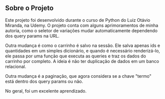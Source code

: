## Sobre o Projeto
Este projeto foi desenvolvido durante o curso de Python do Luiz Otávio Miranda,
na Udemy. O projeto conta com alguns aprimoramentos de minha autoria, como o
seletor de variações mudar automaticamente dependendo dos query params na URL.

Outra mudança é como o carrinho é salvo na sessão. Ele salva apenas ids e
quantidades em um simples dicionário, e quando é necessário renderizá-lo, ele
passa por uma função que executa as queries e traz os dados do carrinho por
completo. A ideia é não ter duplicação de dados em um banco relacional.

Outra mudança é a paginação, que agora considera se a chave "termo" está dentro
dos query params ou não.

No geral, foi um excelente aprendizado.